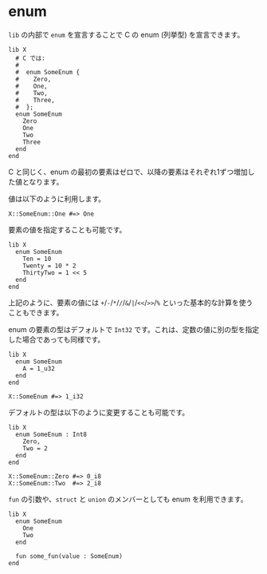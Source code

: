 # enum

`lib` の内部で `enum` を宣言することで C の enum (列挙型) を宣言できます。

```crystal
lib X
  # C では:
  #
  #  enum SomeEnum {
  #    Zero,
  #    One,
  #    Two,
  #    Three,
  #  };
  enum SomeEnum
    Zero
    One
    Two
    Three
  end
end
```

C と同じく、enum の最初の要素はゼロで、以降の要素はそれぞれ1ずつ増加した値となります。

値は以下のように利用します。

```crystal
X::SomeEnum::One #=> One
```

要素の値を指定することも可能です。

```crystal
lib X
  enum SomeEnum
    Ten = 10
    Twenty = 10 * 2
    ThirtyTwo = 1 << 5
  end
end
```

上記のように、要素の値には `+`/`-`/`*`/`/`/`&`/`|`/`<<`/`>>`/`%` といった基本的な計算を使うこともできます。

enum の要素の型はデフォルトで `Int32` です。これは、定数の値に別の型を指定した場合であっても同様です。

```crystal
lib X
  enum SomeEnum
    A = 1_u32
  end
end

X::SomeEnum #=> 1_i32
```

デフォルトの型は以下のように変更することも可能です。

```crystal
lib X
  enum SomeEnum : Int8
    Zero,
    Two = 2
  end
end

X::SomeEnum::Zero #=> 0_i8
X::SomeEnum::Two  #=> 2_i8
```

`fun` の引数や、`struct` と `union` のメンバーとしても enum を利用できます。

```crystal
lib X
  enum SomeEnum
    One
    Two
  end

  fun some_fun(value : SomeEnum)
end
```
